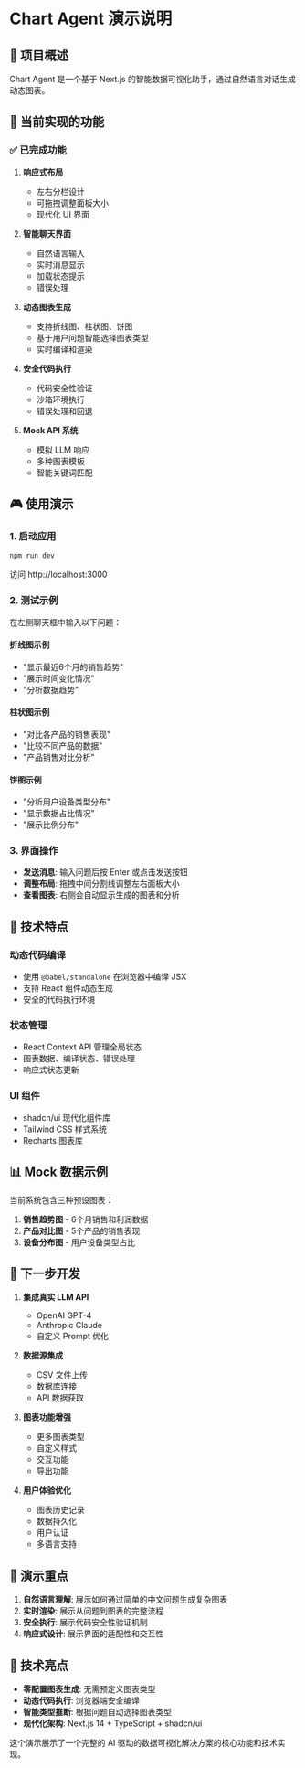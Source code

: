 # Chart Agent 演示说明

## 🎯 项目概述

Chart Agent 是一个基于 Next.js 的智能数据可视化助手，通过自然语言对话生成动态图表。

## 🚀 当前实现的功能

### ✅ 已完成功能

1. **响应式布局**
   - 左右分栏设计
   - 可拖拽调整面板大小
   - 现代化 UI 界面

2. **智能聊天界面**
   - 自然语言输入
   - 实时消息显示
   - 加载状态提示
   - 错误处理

3. **动态图表生成**
   - 支持折线图、柱状图、饼图
   - 基于用户问题智能选择图表类型
   - 实时编译和渲染

4. **安全代码执行**
   - 代码安全性验证
   - 沙箱环境执行
   - 错误处理和回退

5. **Mock API 系统**
   - 模拟 LLM 响应
   - 多种图表模板
   - 智能关键词匹配

## 🎮 使用演示

### 1. 启动应用
```bash
npm run dev
```
访问 http://localhost:3000

### 2. 测试示例

在左侧聊天框中输入以下问题：

#### 折线图示例
- "显示最近6个月的销售趋势"
- "展示时间变化情况"
- "分析数据趋势"

#### 柱状图示例  
- "对比各产品的销售表现"
- "比较不同产品的数据"
- "产品销售对比分析"

#### 饼图示例
- "分析用户设备类型分布"
- "显示数据占比情况"
- "展示比例分布"

### 3. 界面操作

- **发送消息**: 输入问题后按 Enter 或点击发送按钮
- **调整布局**: 拖拽中间分割线调整左右面板大小
- **查看图表**: 右侧会自动显示生成的图表和分析

## 🔧 技术特点

### 动态代码编译
- 使用 `@babel/standalone` 在浏览器中编译 JSX
- 支持 React 组件动态生成
- 安全的代码执行环境

### 状态管理
- React Context API 管理全局状态
- 图表数据、编译状态、错误处理
- 响应式状态更新

### UI 组件
- shadcn/ui 现代化组件库
- Tailwind CSS 样式系统
- Recharts 图表库

## 📊 Mock 数据示例

当前系统包含三种预设图表：

1. **销售趋势图** - 6个月销售和利润数据
2. **产品对比图** - 5个产品的销售表现
3. **设备分布图** - 用户设备类型占比

## 🔮 下一步开发

1. **集成真实 LLM API**
   - OpenAI GPT-4
   - Anthropic Claude
   - 自定义 Prompt 优化

2. **数据源集成**
   - CSV 文件上传
   - 数据库连接
   - API 数据获取

3. **图表功能增强**
   - 更多图表类型
   - 自定义样式
   - 交互功能
   - 导出功能

4. **用户体验优化**
   - 图表历史记录
   - 数据持久化
   - 用户认证
   - 多语言支持

## 🎯 演示重点

1. **自然语言理解**: 展示如何通过简单的中文问题生成复杂图表
2. **实时渲染**: 展示从问题到图表的完整流程
3. **安全执行**: 展示代码安全性验证机制
4. **响应式设计**: 展示界面的适配性和交互性

## 📝 技术亮点

- **零配置图表生成**: 无需预定义图表类型
- **动态代码执行**: 浏览器端安全编译
- **智能类型推断**: 根据问题自动选择图表类型
- **现代化架构**: Next.js 14 + TypeScript + shadcn/ui

这个演示展示了一个完整的 AI 驱动的数据可视化解决方案的核心功能和技术实现。 